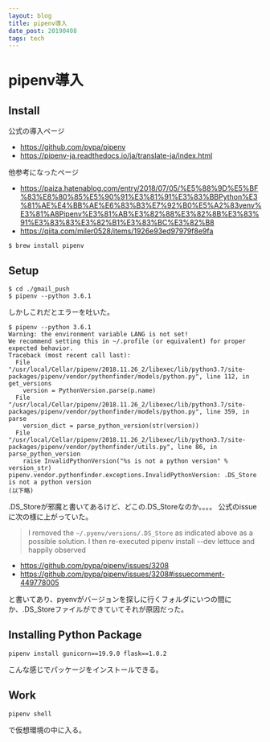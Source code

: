 ```yaml
---
layout: blog
title: pipenv導入
date_post: 20190408
tags: tech
---
```


# pipenv導入

## Install

公式の導入ページ
* https://github.com/pypa/pipenv
* https://pipenv-ja.readthedocs.io/ja/translate-ja/index.html

他参考になったページ

* https://paiza.hatenablog.com/entry/2018/07/05/%E5%88%9D%E5%BF%83%E8%80%85%E5%90%91%E3%81%91%E3%83%BBPython%E3%81%AE%E4%BB%AE%E6%83%B3%E7%92%B0%E5%A2%83venv%E3%81%A8Pipenv%E3%81%AB%E3%82%88%E3%82%8B%E3%83%91%E3%83%83%E3%82%B1%E3%83%BC%E3%82%B8
* https://qiita.com/miler0528/items/1926e93ed97979f8e9fa


```
$ brew install pipenv
```

## Setup
```
$ cd ./gmail_push
$ pipenv --python 3.6.1
```
しかしこれだとエラーを吐いた。
```console
$ pipenv --python 3.6.1
Warning: the environment variable LANG is not set!
We recommend setting this in ~/.profile (or equivalent) for proper expected behavior.
Traceback (most recent call last):
  File "/usr/local/Cellar/pipenv/2018.11.26_2/libexec/lib/python3.7/site-packages/pipenv/vendor/pythonfinder/models/python.py", line 112, in get_versions
    version = PythonVersion.parse(p.name)
  File "/usr/local/Cellar/pipenv/2018.11.26_2/libexec/lib/python3.7/site-packages/pipenv/vendor/pythonfinder/models/python.py", line 359, in parse
    version_dict = parse_python_version(str(version))
  File "/usr/local/Cellar/pipenv/2018.11.26_2/libexec/lib/python3.7/site-packages/pipenv/vendor/pythonfinder/utils.py", line 86, in parse_python_version
    raise InvalidPythonVersion("%s is not a python version" % version_str)
pipenv.vendor.pythonfinder.exceptions.InvalidPythonVersion: .DS_Store is not a python version
(以下略)
```
.DS_Storeが邪魔と書いてあるけど、どこの.DS_Storeなのか。。。。
公式のissueに次の様に上がっていた。

> I removed the `~/.pyenv/versions/.DS_Store` as indicated above as a possible solution.
I then re-executed pipenv install --dev lettuce and happily observed
* https://github.com/pypa/pipenv/issues/3208
* https://github.com/pypa/pipenv/issues/3208#issuecomment-449778005

と書いてあり、pyenvがバージョンを探しに行くフォルダにいつの間にか、.DS_Storeファイルができていてそれが原因だった。


## Installing Python Package
```
pipenv install gunicorn==19.9.0 flask==1.0.2
```
こんな感じでパッケージをインストールできる。

## Work
```
pipenv shell
```
で仮想環境の中に入る。
